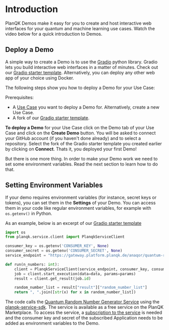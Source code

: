 # Introduction

PlanQK Demos make it easy for you to create and host interactive web interfaces for your quantum and machine learning use cases.
Watch the video below for a quick introduction to Demos.

<LoomVideo url="https://www.loom.com/embed/8b14e95a332547c0a78c07841af3c9d0?sid=075f2fe0-983d-44b3-87c3-5f9427f69946"/>

## Deploy a Demo

A simple way to create a Demo is to use the [Gradio](https://www.gradio.app/) python library.
Gradio lets you build interactive web interfaces in a matter of minutes.
Check out our [Gradio starter template](https://github.com/Anaqor/gradio-example).
Alternatively, you can deploy any other web app of your choice using Docker.

The following steps show you how to deploy a Demo for your Use Case:

Prerequisites:

- A [Use Case](https://platform.planqk.de/use-cases) you want to deploy a Demo for. Alternatively, create a new Use Case.
- A fork of our [Gradio starter template](https://github.com/Anaqor/gradio-example).

**To deploy a Demo** for your Use Case click on the Demo tab of your Use Case and click on the **Create Demo** button.
You will be asked to connect your GitHub account (if you haven't done already) and to select a repository.
Select the fork of the Gradio starter template you created earlier by clicking on **Connect**.
Thats it, you deployed your first Demo!

But there is one more thing. In order to make your Demo work we need to set some environment variables.
Read the next section to learn how to do that.

## Setting Environment Variables
If your demo requires environment variables (for instance, secret keys or tokens), you can set them in the **Settings** of your Demo.
You can access them in your code like regular environment variables, for example with ```os.getenv()``` in Python.

As an example, below is an excerpt of our [Gradio starter template](https://github.com/Anaqor/gradio-example)

```python
import os
from planqk.service.client import PlanqkServiceClient

consumer_key = os.getenv('CONSUMER_KEY', None)
consumer_secret = os.getenv('CONSUMER_SECRET', None)
service_endpoint = "https://gateway.platform.planqk.de/anaqor/quantum-random-number-generator/1.0.0"

def run(n_numbers: int):
    client = PlanqkServiceClient(service_endpoint, consumer_key, consumer_secret)
    job = client.start_execution(data=data, params=params)
    result = client.get_result(job.id)

    random_number_list = result["result"]["random_number_list"]
    return ", ".join([str(x) for x in random_number_list])
```

The code calls the [Quantum Random Number Generator Service](https://platform.planqk.de/marketplace/apis/88b46e18-3d5f-4674-ba04-0d3416c0decd) using the [planqk-service-sdk](https://pypi.org/project/planqk-service-sdk/1.0.1/).
The service is available as a free service on the PlanQK Marketplace.
To access the service, a [subscription to the service](https://docs.platform.planqk.de/using-a-service.html#subscribe-to-a-planqk-service-published-on-the-planqk-marketplace) is needed and the consumer key and secret of the subscribed Application needs to be added as environment variables to the Demo.


<ImageShadow :src="$withBase('/images/demos/environment-variables.png')"></ImageShadow>
